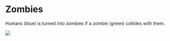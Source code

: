 # Zombies

Humans (blue) is turned into zombies if a zombie (green) collides with them.

![](https://media.giphy.com/media/UqGyXLjkcdjImAt0WH/giphy.gif)
